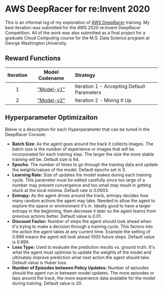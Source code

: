 # AWS DeepRacer for re:Invent 2020

This is an informal log of my exploration of [AWS DeepRacer](https://aws.amazon.com/deepracer/) training.  My best iteration was submitted for the AWS 2020 re:Invent DeepRacer Competition. All of the work was also submitted as a final project for a graduate Cloud Computing course for the M.S. Data Science program at George Washington University.

## Reward Functions

|Iteration|Model Codename|Strategy| 
| :---: |:---:|:-----|
|1|["Model-v1"](./iterations/Model-v1.md)|Iteration 1 - Accepting Default Parameters|
|2|["Model-v2"](./iterations/v2-RacingLine.md)|Iteration 2 - Mixing It Up|

## Hyperparameter Optimizaiton
Below is a description for each Hyperparameter that can be tuned in the DeepRacer Console:
- <b>Batch Size:</b> As the agent goes around the track it collects images. The batch size is the number of experience or images that will be incorporated for each training step. The larger the size the more stable training will be. Default size is 64.
- <b>Epochs:</b> The number of times to go through the training data and update the weights/values of the model. Default epochs set is 3.
- <b>Learning Rate:</b> Size of updates the model makes during each training cycle. This parameter must be edited carefully since too large of a number may prevent convergence and too small may result in getting stuck at the local minima. Default rate is 0.0003.
- <b>Entropy:</b> As the agent drives around the track, entropy decides how many random actions the agent may take. Needed to allow the agent to explore the space or environment it's in. Ideally good to have a larger entropy in the beginning, then decrease it later so the agent learns from previous actions better. Default value is 0.01.
- <b>Discount Factor:</b> Number of steps the agent should look ahead when it's trying to make a decision through a training cycle. This factors into the action the agent takes at any current time. Example the setting of 0.999 means the agent will look ahead 1000 future steps. Default value is 0.999.
- <b>Loss Type:</b> Used to evaluate the prediction results vs. ground truth. It's what the agent must optimize to update the weights of the model and ultimately improve prediction what next action the agent should take. Default value is Huber loss.
- <b>Number of Episodes between Policy Updates:</b> Number of episodes should the agent run in between model updates. The more episodes or laps around the track, the more experience data available for the model during training. Default value is 20.
